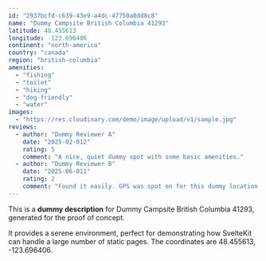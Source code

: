```yaml
---
id: "2937bcfd-c639-43e9-a4dc-47750a0dd8c8"
name: "Dummy Campsite British Columbia 41293"
latitude: 48.455613
longitude: -123.696406
continent: "north-america"
country: "canada"
region: "british-columbia"
amenities:
  - "fishing"
  - "toilet"
  - "hiking"
  - "dog-friendly"
  - "water"
images:
  - "https://res.cloudinary.com/demo/image/upload/v1/sample.jpg"
reviews:
  - author: "Dummy Reviewer A"
    date: "2025-02-012"
    rating: 5
    comment: "A nice, quiet dummy spot with some basic amenities."
  - author: "Dummy Reviewer B"
    date: "2025-06-011"
    rating: 2
    comment: "Found it easily. GPS was spot on for this dummy location."
---
```


This is a **dummy description** for Dummy Campsite British Columbia 41293, generated for the proof of concept.

It provides a serene environment, perfect for demonstrating how SvelteKit can handle a large number of static pages. The coordinates are 48.455613, -123.696406.
